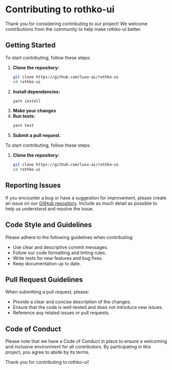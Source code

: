 # Contributing to rothko-ui

Thank you for considering contributing to our project! We welcome contributions from the community to help make rothko-ui better.

## Getting Started

To start contributing, follow these steps:

1. **Clone the repository:**
   ```bash
   git clone https://github.com/luxo-ai/rothko-ui
   cd rothko-ui
   ```
2. **Install dependencies:**
   ```bash
   yarn install
   ```
3. **Make your changes**
4. **Run tests:**
   ```bash
   yarn test
   ```
5. **Submit a pull request.**

To start contributing, follow these steps:

1. **Clone the repository:**
   ```bash
   git clone https://github.com/luxo-ai/rothko-ui
   cd rothko-ui
   ```

## Reporting Issues

If you encounter a bug or have a suggestion for improvement, please create an issue on our [GitHub repository](https://github.com/luxo-ai/rothko-ui). Include as much detail as possible to help us understand and resolve the issue.

## Code Style and Guidelines

Please adhere to the following guidelines when contributing:

- Use clear and descriptive commit messages.
- Follow our code formatting and linting rules.
- Write tests for new features and bug fixes.
- Keep documentation up to date.

## Pull Request Guidelines

When submitting a pull request, please:

- Provide a clear and concise description of the changes.
- Ensure that the code is well-tested and does not introduce new issues.
- Reference any related issues or pull requests.

## Code of Conduct

Please note that we have a Code of Conduct in place to ensure a welcoming and inclusive environment for all contributors. By participating in this project, you agree to abide by its terms.

Thank you for contributing to rothko-ui!
